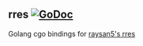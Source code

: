 ## rres [![GoDoc](https://godoc.org/github.com/gen2brain/raylib-go/rres?status.svg)](https://godoc.org/github.com/gen2brain/raylib-go/rres)

Golang cgo bindings for [raysan5's rres](https://github.com/raysan5/rres)
